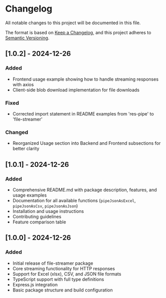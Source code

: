 # Changelog

All notable changes to this project will be documented in this file.

The format is based on [Keep a Changelog](https://keepachangelog.com/en/1.0.0/),
and this project adheres to [Semantic Versioning](https://semver.org/spec/v2.0.0.html).

## [1.0.2] - 2024-12-26

### Added

- Frontend usage example showing how to handle streaming responses with axios
- Client-side blob download implementation for file downloads

### Fixed

- Corrected import statement in README examples from 'res-pipe' to 'file-streamer'

### Changed

- Reorganized Usage section into Backend and Frontend subsections for better clarity

## [1.0.1] - 2024-12-26

### Added

- Comprehensive README.md with package description, features, and usage examples
- Documentation for all available functions (`pipeJsonAsExcel`, `pipeJsonAsCsv`, `pipeJsonAsJson`)
- Installation and usage instructions
- Contributing guidelines
- Feature comparison table

## [1.0.0] - 2024-12-26

### Added

- Initial release of file-streamer package
- Core streaming functionality for HTTP responses
- Support for Excel (xlsx), CSV, and JSON file formats
- TypeScript support with full type definitions
- Express.js integration
- Basic package structure and build configuration
